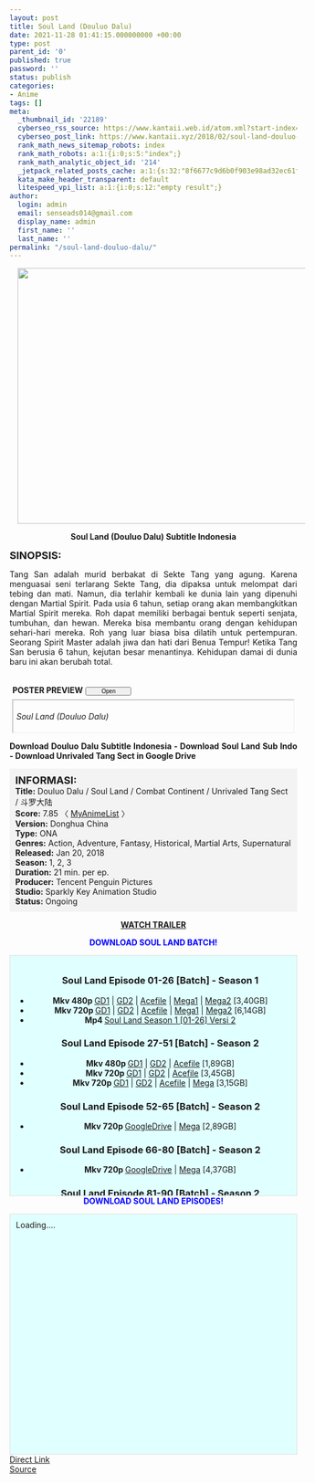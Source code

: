 ```yaml
---
layout: post
title: Soul Land (Douluo Dalu)
date: 2021-11-28 01:41:15.000000000 +00:00
type: post
parent_id: '0'
published: true
password: ''
status: publish
categories:
- Anime
tags: []
meta:
  _thumbnail_id: '22189'
  cyberseo_rss_source: https://www.kantaii.web.id/atom.xml?start-index=1&max-results=150
  cyberseo_post_link: https://www.kantaii.xyz/2018/02/soul-land-douluo-dalu.html
  rank_math_news_sitemap_robots: index
  rank_math_robots: a:1:{i:0;s:5:"index";}
  rank_math_analytic_object_id: '214'
  _jetpack_related_posts_cache: a:1:{s:32:"8f6677c9d6b0f903e98ad32ec61f8deb";a:2:{s:7:"expires";i:1652307665;s:7:"payload";a:0:{}}}
  kata_make_header_transparent: default
  litespeed_vpi_list: a:1:{i:0;s:12:"empty result";}
author:
  login: admin
  email: senseads014@gmail.com
  display_name: admin
  first_name: ''
  last_name: ''
permalink: "/soul-land-douluo-dalu/"
---
```

<div class="separator" style="clear: both; text-align: center;"><a href="https://1.bp.blogspot.com/-8J9c9d0-tpU/X93ZnaHF_rI/AAAAAAAADeQ/pZSNocK-QH4fU71-Jj168biL4PJKXerIQCLcBGAsYHQ/s736/Soul%2BLand%2BPoster%2B1.jpg" style="margin-left: 1em; margin-right: 1em;"><img border="0" data-original-height="515" data-original-width="736" height="448" src="{{ site.baseurl }}/assets/2021/11/Soul%2BLand%2BPoster%2B1.jpg" width="640" /></a></div>
<p>
<div style="text-align: center;"><b>Soul Land (Douluo Dalu) Subtitle Indonesia</b></p>
</div>
<p><b><span style="font-size: large;">SINOPSIS:</span></b>
<div style="text-align: justify;">Tang San adalah murid berbakat di Sekte Tang yang agung. Karena menguasai seni terlarang Sekte Tang, dia dipaksa untuk melompat dari tebing dan mati. Namun, dia terlahir kembali ke dunia lain yang dipenuhi dengan Martial Spirit. Pada usia 6 tahun, setiap orang akan membangkitkan Martial Spirit mereka. Roh dapat memiliki berbagai bentuk seperti senjata, tumbuhan, dan hewan. Mereka bisa membantu orang dengan kehidupan sehari-hari mereka. Roh yang luar biasa bisa dilatih untuk pertempuran. Seorang Spirit Master adalah jiwa dan hati dari Benua Tempur! Ketika Tang San berusia 6 tahun, kejutan besar menantinya. Kehidupan damai di dunia baru ini akan berubah total.</p>
<p><a name="more"></a>
<div>
<div style="margin: 5px;">
<div class="smallfont" style="margin-bottom: 2px;"><span style="font-weight: bold;"><br />POSTER PREVIEW</span><input onclick="if (this.parentNode.parentNode.getElementsByTagName('div')[1].getElementsByTagName('div')[0].style.display != '') { this.parentNode.parentNode.getElementsByTagName('div')[1].getElementsByTagName('div')[0].style.display = ''; this.innerText = ''; this.value = ' Close..'; } else { this.parentNode.parentNode.getElementsByTagName('div')[1].getElementsByTagName('div')[0].style.display = 'none'; this.innerText = ''; this.value = ' Clik Here'; }" style="font-size: 10px; margin: 5px; padding: 0px; width: 80px;" type="button" value="Open" /></div>
<div class="alt2" style="border: 1px inset; margin: 0px; padding: 6px;">
<div style="display: none;">
<div class="separator" style="clear: both; text-align: center;"><a href="https://blogger.googleusercontent.com/img/a/AVvXsEhp897HfjHb_Mjbb8xV7LKyZiZ1jWKCFpzLRxWkeP-HJfXUxfTpAdKnmUq3o84BNZDsTPFAh8Unur8Dn3Ywhd8U0WcLnY0F1TDn_kcazqUSM-wV74zT_pW5fSVND-lP042c9ip-B8a0TBkOQB8ukK8vINRWOYGZmA0nFUlUwpX-PnNXAOd7CM5XPpdJ=s1061" style="margin-left: 1em; margin-right: 1em;"><img border="0" data-original-height="1061" data-original-width="598" height="640" src="{{ site.baseurl }}/assets/2021/11/AVvXsEhp897HfjHb_Mjbb8xV7LKyZiZ1jWKCFpzLRxWkeP-HJfXUxfTpAdKnmUq3o84BNZDsTPFAh8Unur8Dn3Ywhd8U0WcLnY0F1TDn_kcazqUSM-wV74zT_pW5fSVND-lP042c9ip-B8a0TBkOQB8ukK8vINRWOYGZmA0nFUlUwpX-PnNXAOd7CM5XPpdJ=w360-h640" width="360" /></a></div>
<p>
<div class="separator" style="clear: both; text-align: center;"><a href="https://blogger.googleusercontent.com/img/a/AVvXsEg74I3YAfOb_4V0BALY0038bqCxuVcMRAZYW5uP0DLooTjvbqJiAD28z-2Zu9u92r3K8u9Jk_NKGXxrArlhqto0pRrCf2m30QSuax8eG1BeA3QiI8eMOz7a4vGgWyZB2giuoZzVExhvZJcMWuRVy4BJjk0wcyHtHHh4BGC0LTrpX8EoifA9L4Zl8r2o=s842" style="margin-left: 1em; margin-right: 1em;"><img border="0" data-original-height="842" data-original-width="474" height="640" src="{{ site.baseurl }}/assets/2021/11/AVvXsEg74I3YAfOb_4V0BALY0038bqCxuVcMRAZYW5uP0DLooTjvbqJiAD28z-2Zu9u92r3K8u9Jk_NKGXxrArlhqto0pRrCf2m30QSuax8eG1BeA3QiI8eMOz7a4vGgWyZB2giuoZzVExhvZJcMWuRVy4BJjk0wcyHtHHh4BGC0LTrpX8EoifA9L4Zl8r2o=w360-h640" width="360" /></a></div>
<p> 
<div class="separator" style="clear: both; text-align: center;"><a href="https://1.bp.blogspot.com/-sKZhZ9BWAlw/YHG6D5_KEcI/AAAAAAAAEGs/rtcjeQgiuwcjbmM_5le0CPEIpbiC4nltwCLcBGAsYHQ/s1920/Soul%2BLand%2BPoster%2B13.jpg" style="margin-left: 1em; margin-right: 1em;"><img border="0" data-original-height="1080" data-original-width="1920" height="360" src="{{ site.baseurl }}/assets/2021/11/Soul%2BLand%2BPoster%2B13.jpg" width="640" /></a></div>
<p> 
<div class="separator" style="clear: both; text-align: center;"><a href="https://1.bp.blogspot.com/-CwyC5nuMJ-s/X69tiRWbFII/AAAAAAAADRk/7FRPYC_Eq5cBcarU2755QpD2I8GojwZhACLcBGAsYHQ/s2048/Soul%2BLand%2BShrek%2BSeven%2BDevils%2BWallpaper.jpg" style="margin-left: 1em; margin-right: 1em;"><img border="0" data-original-height="1150" data-original-width="2048" height="360" src="{{ site.baseurl }}/assets/2021/11/Soul%2BLand%2BShrek%2BSeven%2BDevils%2BWallpaper.jpg" width="640" /></a></div>
<p> 
<div class="separator" style="clear: both; text-align: center;"><a href="https://1.bp.blogspot.com/-1a1yhI8gRm0/X93Zp_1pogI/AAAAAAAADew/pTvpQeFokVkqeRC10UPu163zq5SXT0y5gCLcBGAsYHQ/s600/Soul%2BLand%2BPoster.jpg" style="margin-left: 1em; margin-right: 1em;"><img border="0" data-original-height="600" data-original-width="428" height="640" src="{{ site.baseurl }}/assets/2021/11/Soul%2BLand%2BPoster.jpg" width="456" /></a></div>
<p>
<div class="separator" style="clear: both; text-align: center;"><a href="https://1.bp.blogspot.com/-7V0Uxs1JJnM/X93ZpSae9qI/AAAAAAAADes/9542XkmVdhg3AkZF0jwvqEoNnNe7PZqxgCLcBGAsYHQ/s1280/Soul%2BLand%2BPoster%2Bc%2B134%2Bb.jpg" style="margin-left: 1em; margin-right: 1em;"><img border="0" data-original-height="720" data-original-width="1280" height="360" src="{{ site.baseurl }}/assets/2021/11/Soul%2BLand%2BPoster%2Bc%2B134%2Bb.jpg" width="640" /></a></div>
<p>
<div class="separator" style="clear: both; text-align: center;"><a href="https://1.bp.blogspot.com/-eAKdx3OryjM/X93ZpTbgvWI/AAAAAAAADeo/prl44YDiwY81Wfi76WLbCcW0Igm4gm2wQCLcBGAsYHQ/s1280/Soul%2BLand%2BPoster%2Bc%2B134%2Ba.jpg" style="margin-left: 1em; margin-right: 1em;"><img border="0" data-original-height="720" data-original-width="1280" height="360" src="{{ site.baseurl }}/assets/2021/11/Soul%2BLand%2BPoster%2Bc%2B134%2Ba.jpg" width="640" /></a></div>
<p>
<div class="separator" style="clear: both; text-align: center;"><a href="https://1.bp.blogspot.com/-7km5840V9Hg/X93Zo19mfVI/AAAAAAAADek/-Nk-RDhNKGQT2XGVHZuZ-DNwsF9YacV5wCLcBGAsYHQ/s1920/Soul%2BLand%2BPoster%2Bb.jpg" style="margin-left: 1em; margin-right: 1em;"><img border="0" data-original-height="1080" data-original-width="1920" height="360" src="{{ site.baseurl }}/assets/2021/11/Soul%2BLand%2BPoster%2Bb.jpg" width="640" /></a></div>
<p>
<div class="separator" style="clear: both; text-align: center;"><a href="https://1.bp.blogspot.com/-JNBU_mJKIkY/X93ZotWE-5I/AAAAAAAADeg/pkhD_DvWV0onBTeQM_sI4jNwNSSI2y9-wCLcBGAsYHQ/s1003/Soul%2BLand%2BPoster%2B5.jpg" style="margin-left: 1em; margin-right: 1em;"><img border="0" data-original-height="1003" data-original-width="564" height="640" src="{{ site.baseurl }}/assets/2021/11/Soul%2BLand%2BPoster%2B5.jpg" width="360" /></a></div>
<p>
<div class="separator" style="clear: both; text-align: center;"><a href="https://1.bp.blogspot.com/-7hkpk36JC4E/X93ZoTR5JuI/AAAAAAAADec/kKaW9N1ATvMXwoEtehLjcZ2bc9k4u3VfgCLcBGAsYHQ/s961/Soul%2BLand%2BPoster%2B4.jpg" style="margin-left: 1em; margin-right: 1em;"><img border="0" data-original-height="961" data-original-width="564" height="640" src="{{ site.baseurl }}/assets/2021/11/Soul%2BLand%2BPoster%2B4.jpg" width="376" /></a></div>
<p>
<div class="separator" style="clear: both; text-align: center;"><a href="https://1.bp.blogspot.com/-iOgS_F3oYLY/X93ZnsI1IVI/AAAAAAAADeU/FYG_lFcfRxEU2KRbPOI_cUPneWCEbU-vgCLcBGAsYHQ/s1002/Soul%2BLand%2BPoster%2B3.jpg" style="margin-left: 1em; margin-right: 1em;"><img border="0" data-original-height="1002" data-original-width="564" height="640" src="{{ site.baseurl }}/assets/2021/11/Soul%2BLand%2BPoster%2B3.jpg" width="360" /></a></div>
<p>
<div class="separator" style="clear: both; text-align: center;"><a href="https://1.bp.blogspot.com/-ZChpsmy0Xw4/X93ZnsGE6uI/AAAAAAAADeY/_unwB6htVCQhpJZHF9EveyX2RtvO5IjiACLcBGAsYHQ/s1920/Soul%2BLand%2BPoster%2B2.jpg" style="margin-left: 1em; margin-right: 1em;"><img border="0" data-original-height="1080" data-original-width="1920" height="360" src="{{ site.baseurl }}/assets/2021/11/Soul%2BLand%2BPoster%2B2.jpg" width="640" /></a></div>
<p>
<div class="separator" style="clear: both; text-align: center;"><a href="https://1.bp.blogspot.com/-8J9c9d0-tpU/X93ZnaHF_rI/AAAAAAAADeQ/pZSNocK-QH4fU71-Jj168biL4PJKXerIQCLcBGAsYHQ/s736/Soul%2BLand%2BPoster%2B1.jpg" style="margin-left: 1em; margin-right: 1em;"><img border="0" data-original-height="515" data-original-width="736" height="448" src="{{ site.baseurl }}/assets/2021/11/Soul%2BLand%2BPoster%2B1.jpg" width="640" /></a></div>
<p> 
<div class="separator" style="clear: both; text-align: center;"><a href="https://1.bp.blogspot.com/-SB9l87X21GU/XhqQ-gF54UI/AAAAAAAABpM/NF9bQHyDGWAFIVvbUOk7rwbiPhgVCTYGACLcBGAsYHQ/s1600/Soul%2BLand%2BPoster%2B1.jpg" style="margin-left: 1em; margin-right: 1em;"><img border="0" data-original-height="540" data-original-width="960" height="360" src="{{ site.baseurl }}/assets/2021/11/Soul%2BLand%2BPoster%2B1.jpg" width="640" /></a></div>
<p>
<div class="separator" style="clear: both; text-align: center;"><a href="https://1.bp.blogspot.com/-dOdvDxks4Vs/XhqRAswLOqI/AAAAAAAABpg/VJnMRDw1MyUcG4IfbE_7A8hTAZHgOmilgCLcBGAsYHQ/s1600/Soul%2BLand%2BPoster%2B2.jpg" style="margin-left: 1em; margin-right: 1em;"><img border="0" data-original-height="540" data-original-width="960" height="360" src="{{ site.baseurl }}/assets/2021/11/Soul%2BLand%2BPoster%2B2.jpg" width="640" /></a></div>
<p>
<div class="separator" style="clear: both; text-align: center;"><a href="https://1.bp.blogspot.com/-154food3Fts/XhqRA72gLcI/AAAAAAAABpk/wzJRglmD-rwuNON2LF8dTaGiWH1ITEvqACLcBGAsYHQ/s1600/Soul%2BLand%2BPoster%2B3.jpg" style="margin-left: 1em; margin-right: 1em;"><img border="0" data-original-height="540" data-original-width="960" height="360" src="{{ site.baseurl }}/assets/2021/11/Soul%2BLand%2BPoster%2B3.jpg" width="640" /></a></div>
<p>
<div class="separator" style="clear: both; text-align: center;"><a href="https://1.bp.blogspot.com/-VVwsKPpEOaM/XhqRA6DNSHI/AAAAAAAABpo/uCVqjktld3Ms-ydsmI8ePcvTc5hQ7B-RACLcBGAsYHQ/s1600/Soul%2BLand%2BPoster%2B4.jpg" style="margin-left: 1em; margin-right: 1em;"><img border="0" data-original-height="540" data-original-width="960" height="360" src="{{ site.baseurl }}/assets/2021/11/Soul%2BLand%2BPoster%2B4.jpg" width="640" /></a></div>
<p>
<div class="separator" style="clear: both; text-align: center;"><a href="https://1.bp.blogspot.com/-HTjEhqYdvMk/XhqRBnvR2RI/AAAAAAAABps/9H4sDiVh3CIrJuRZi0EViDYEMtzq3sfbgCLcBGAsYHQ/s1600/Soul%2BLand%2BPoster%2B5.jpg" style="margin-left: 1em; margin-right: 1em;"><img border="0" data-original-height="540" data-original-width="960" height="360" src="{{ site.baseurl }}/assets/2021/11/Soul%2BLand%2BPoster%2B5.jpg" width="640" /></a></div>
<p>
<div class="separator" style="clear: both; text-align: center;"><a href="https://1.bp.blogspot.com/-BN7H4q_Pm-M/XhqRB8BNPFI/AAAAAAAABpw/lrzfITutFTMguh5-r6hE2P5Xu77c_bCDwCLcBGAsYHQ/s1600/Soul%2BLand%2BPoster%2B6.jpg" style="margin-left: 1em; margin-right: 1em;"><img border="0" data-original-height="540" data-original-width="960" height="360" src="{{ site.baseurl }}/assets/2021/11/Soul%2BLand%2BPoster%2B6.jpg" width="640" /></a></div>
<p>
<div class="separator" style="clear: both; text-align: center;"><a href="https://1.bp.blogspot.com/-QQBOE9ie9W0/XhqRB3162mI/AAAAAAAABp0/PC-wEzVQIYoNKGHquk3cWzN7ZLavFBoyACLcBGAsYHQ/s1600/Soul%2BLand%2BPoster%2B7.jpg" style="margin-left: 1em; margin-right: 1em;"><img border="0" data-original-height="540" data-original-width="960" height="360" src="{{ site.baseurl }}/assets/2021/11/Soul%2BLand%2BPoster%2B7.jpg" width="640" /></a></div>
<p>
<div class="separator" style="clear: both; text-align: center;"><a href="https://1.bp.blogspot.com/-3VJr5NigUAU/XhqRCbg2nqI/AAAAAAAABp4/M3rNvlhS3H8fyYoDfVk6-q7JKpWg1nQ4wCLcBGAsYHQ/s1600/Soul%2BLand%2BPoster%2B8.jpg" style="margin-left: 1em; margin-right: 1em;"><img border="0" data-original-height="540" data-original-width="960" height="360" src="{{ site.baseurl }}/assets/2021/11/Soul%2BLand%2BPoster%2B8.jpg" width="640" /></a></div>
<p>
<div class="separator" style="clear: both; text-align: center;"><a href="https://1.bp.blogspot.com/-fKmdYTcxkUY/XhqRCxOrwgI/AAAAAAAABp8/0a8WNGpJ1W0fhnyDCO2FyH9n3Y0PZNWqwCLcBGAsYHQ/s1600/Soul%2BLand%2BPoster%2B9.jpg" style="margin-left: 1em; margin-right: 1em;"><img border="0" data-original-height="540" data-original-width="960" height="360" src="{{ site.baseurl }}/assets/2021/11/Soul%2BLand%2BPoster%2B9.jpg" width="640" /></a></div>
<p>
<div class="separator" style="clear: both; text-align: center;"><a href="https://1.bp.blogspot.com/-N-IFiw6zkH8/XhqQ-WmUHdI/AAAAAAAABpE/qhQN0cKGLAIbcCxvzz_6Y_QWYh8O5vxnQCLcBGAsYHQ/s1600/Soul%2BLand%2BPoster%2B10.jpg" style="margin-left: 1em; margin-right: 1em;"><img border="0" data-original-height="540" data-original-width="960" height="360" src="{{ site.baseurl }}/assets/2021/11/Soul%2BLand%2BPoster%2B10.jpg" width="640" /></a></div>
<p>
<div class="separator" style="clear: both; text-align: center;"><a href="https://1.bp.blogspot.com/-riTttKgCGN0/XhqQ-Xhu9wI/AAAAAAAABpI/mtjQ-Z9yrs4hI7xcmW_aGln2DWFGm3wJwCLcBGAsYHQ/s1600/Soul%2BLand%2BPoster%2B11.jpg" style="margin-left: 1em; margin-right: 1em;"><img border="0" data-original-height="540" data-original-width="960" height="360" src="{{ site.baseurl }}/assets/2021/11/Soul%2BLand%2BPoster%2B11.jpg" width="640" /></a></div>
<p>
<div class="separator" style="clear: both; text-align: center;"><a href="https://1.bp.blogspot.com/-dc8k-54kWxE/XhqQ_IStjVI/AAAAAAAABpQ/kkLR4w3CvBYsnllypnCLgLN-1aG_i87tQCLcBGAsYHQ/s1600/Soul%2BLand%2BPoster%2B12.jpg" style="margin-left: 1em; margin-right: 1em;"><img border="0" data-original-height="540" data-original-width="960" height="360" src="{{ site.baseurl }}/assets/2021/11/Soul%2BLand%2BPoster%2B12.jpg" width="640" /></a></div>
<p>
<div class="separator" style="clear: both; text-align: center;"><a href="https://1.bp.blogspot.com/-8ny0cDjL1eM/XhqQ_CUJj-I/AAAAAAAABpU/7CasWHEeE2M-Ci-VP8W1G7CzrMTtsEKwACLcBGAsYHQ/s1600/Soul%2BLand%2BPoster%2B13.jpg" style="margin-left: 1em; margin-right: 1em;"><img border="0" data-original-height="540" data-original-width="960" height="360" src="{{ site.baseurl }}/assets/2021/11/Soul%2BLand%2BPoster%2B13.jpg" width="640" /></a></div>
<p>
<div class="separator" style="clear: both; text-align: center;"><a href="https://1.bp.blogspot.com/-HES5_V1GPeI/XhqQ_ndhfUI/AAAAAAAABpY/34UPY2HvTg8DQbfpwUWh2ScVg4DcTrcGQCLcBGAsYHQ/s1600/Soul%2BLand%2BPoster%2B14.jpg" style="margin-left: 1em; margin-right: 1em;"><img border="0" data-original-height="540" data-original-width="960" height="360" src="{{ site.baseurl }}/assets/2021/11/Soul%2BLand%2BPoster%2B14.jpg" width="640" /></a></div>
<p>
<div class="separator" style="clear: both; text-align: center;"><a href="https://1.bp.blogspot.com/-QLR95yBhB4I/XhqRANjLfGI/AAAAAAAABpc/37JglHG6dNEohzmcdjPkPvTBrLw_z1J3ACLcBGAsYHQ/s1600/Soul%2BLand%2BPoster%2B15.jpg" style="margin-left: 1em; margin-right: 1em;"><img border="0" data-original-height="540" data-original-width="960" height="360" src="{{ site.baseurl }}/assets/2021/11/Soul%2BLand%2BPoster%2B15.jpg" width="640" /></a></div>
<p> 
<div class="separator" style="clear: both; text-align: center;"><a href="https://1.bp.blogspot.com/-Xbaxp52Eb4k/X-nzfCqxdAI/AAAAAAAADiw/HzGZAUuzStkJT3IVHYaJZJ8VEGGIU7EdQCLcBGAsYHQ/s1080/Soul%2BLand%2BPoster%2B12.jpg" style="margin-left: 1em; margin-right: 1em;"><img border="0" data-original-height="1080" data-original-width="770" height="640" src="{{ site.baseurl }}/assets/2021/11/Soul%2BLand%2BPoster%2B12.jpg" width="456" /></a></div>
<p> 
<div class="separator" style="clear: both; text-align: center;"><a href="https://1.bp.blogspot.com/-tplwtTnHv1A/YChnn6tt-HI/AAAAAAAADzw/VdzlBcWHHogkAICuqwUJsJELRly7R4RyACLcBGAsYHQ/s1319/Soul%2BLand%2BWallpaper%2B2021.jpg" style="margin-left: 1em; margin-right: 1em;"><img border="0" data-original-height="597" data-original-width="1319" height="290" src="{{ site.baseurl }}/assets/2021/11/Soul%2BLand%2BWallpaper%2B2021.jpg" width="640" /></a></div>
</p></div>
<p><i>Soul Land (Douluo Dalu)</i></div>
</div>
</div>
<p> <b>Download Douluo Dalu Subtitle Indonesia - Download Soul Land Sub Indo - Download Unrivaled Tang Sect in Google Drive</b></div>
<p>
<div style="background-color: #f3f3f3; padding: 10px; text-align: left;"><b><span style="font-size: large;">INFORMASI:</span></b><br /><b>Title:</b> Douluo Dalu / Soul Land / Combat Continent / Unrivaled Tang Sect / 斗罗大陆<br /><b>Score:</b> 7.85 〈 <a href="https://myanimelist.net/anime/37150/Douluo_Dalu" target="_blank" rel="noopener">MyAnimeList</a> 〉<br /><b>Version:</b> Donghua China<br /><b>Type:</b> ONA<br /><b>Genres:</b> Action, Adventure, Fantasy, Historical, Martial Arts, Supernatural<br /><b>Released:</b> Jan 20, 2018<br /><b>Season:</b> 1, 2, 3<br /><b>Duration:</b> 21 min. per ep.<br /><b>Producer:</b> Tencent Penguin Pictures<br /><b>Studio:</b> Sparkly Key Animation Studio<br /><b>Status:</b> Ongoing</div>
<p>
<div style="text-align: center;"><b><a href="https://youtu.be/WDYX4Jhcei8" target="_blank" rel="noopener">WATCH TRAILER</a></b></div>
<p>
<div style="text-align: center;"><b><span style="color: blue;">DOWNLOAD SOUL LAND BATCH!</span></b></div>
<p>
<div style="background-color: lightcyan; border: 1px double rgb(222, 222, 222); height: 400px; overflow: auto; padding: 10px; text-align: left; width: auto;">
<div class="dl">
<ul />
<h3 style="text-align: center;">Soul Land Episode 01-26 [Batch] - Season 1</h3>
<li style="text-align: center;"><b>Mkv 480p </b><a href="https://semawur.com/QBqKWx2NSi" target="_blank" rel="noopener">GD1</a> | <a href="https://apk.miuiku.com/gQDny6" target="_blank" rel="noopener">GD2</a> | <a href="https://semawur.com/yyGyDw5k0Vx0" target="_blank" rel="noopener">Acefile</a> | <a href="https://apk.miuiku.com/52Yai6" target="_blank" rel="noopener">Mega1</a> | <a href="https://semawur.com/k9YlVH" target="_blank" rel="noopener">Mega2</a> [3,40GB]</li>
<li style="text-align: center;"><b>Mkv 720p </b><a href="https://semawur.com/sUBruwoNWYRD" target="_blank" rel="noopener">GD1</a> | <a href="https://apk.miuiku.com/fXMvvpbY" target="_blank" rel="noopener">GD2</a> | <a href="https://semawur.com/zgDAux9u5X" target="_blank" rel="noopener">Acefile</a> | <a href="https://apk.miuiku.com/kqv6GY" target="_blank" rel="noopener">Mega1</a> | <a href="https://semawur.com/umvi0bf" target="_blank" rel="noopener">Mega2</a> [6,14GB]</li>
<li style="text-align: center;"><b>Mp4 </b><a href="https://www.kantaii.xyz/2020/12/soul-land-season-1-batch.html" target="_blank" rel="noopener">Soul Land Season 1 [01-26] Versi 2</a></li></div>
<div class="dl">
<ul />
<h3 style="text-align: center;">Soul Land Episode 27-51 [Batch] - Season 2</h3>
<li style="text-align: center;"><b>Mkv 480p </b><a href="https://apk.miuiku.com/qpkCKt" target="_blank" rel="noopener">GD1</a> | <a href="https://cararegistrasi.com/2I1f" target="_blank" rel="noopener">GD2</a> | <a href="https://apk.miuiku.com/txPKepuv" target="_blank" rel="noopener">Acefile</a> [1,89GB]</li>
<li style="text-align: center;"><b>Mkv 720p </b><a href="https://apk.miuiku.com/EgjsHuvbj" target="_blank" rel="noopener">GD1</a> | <a href="https://cararegistrasi.com/CQOZ" target="_blank" rel="noopener">GD2</a> | <a href="https://apk.miuiku.com/yE75s8b" target="_blank" rel="noopener">Acefile</a> [3,45GB]</li>
<li style="text-align: center;"><b>Mkv 720p </b><a href="https://apk.miuiku.com/cVQ1" target="_blank" rel="noopener">GD1</a> | <a href="https://cararegistrasi.com/AL2Ndw2UWW" target="_blank" rel="noopener">GD2</a> | <a href="https://apk.miuiku.com/gDrmAF" target="_blank" rel="noopener">Acefile</a> | <a href="https://cararegistrasi.com/0pY2LclT" target="_blank" rel="noopener">Mega</a> [3,15GB]</li></div>
<div class="dl">
<ul />
<h3 style="text-align: center;">Soul Land Episode 52-65 [Batch] - Season 2</h3>
<li style="text-align: center;"><b>Mkv 720p </b><a href="https://cararegistrasi.com/KBsN" target="_blank" rel="noopener">GoogleDrive</a> | <a href="https://apk.miuiku.com/X4EM" target="_blank" rel="noopener">Mega</a> [2,89GB]</li>
</div>
<div class="dl">
<ul />
<h3 style="text-align: center;">Soul Land Episode 66-80 [Batch] - Season 2</h3>
<li style="text-align: center;"><b>Mkv 720p </b><a href="https://apk.miuiku.com/X05rdlKH7t" target="_blank" rel="noopener">GoogleDrive</a> | <a href="https://cararegistrasi.com/XrohAQ" target="_blank" rel="noopener">Mega</a> [4,37GB]</li>
</div>
<div class="dl">
<ul />
<h3 style="text-align: center;">Soul Land Episode 81-90 [Batch] - Season 2</h3>
<li style="text-align: center;"><b>Mkv 720p </b><a href="https://cararegistrasi.com/ykoSWJT" target="_blank" rel="noopener">GoogleDrive</a> | <a href="https://apk.miuiku.com/hUUgsvgs" target="_blank" rel="noopener">Mega</a> [3,34GB]</li>
</div>
<div class="dl">
<ul />
<h3 style="text-align: center;">Soul Land Episode 91-100 [Batch] - Season 2</h3>
<li style="text-align: center;"><b>Mkv 720p </b><a href="https://apk.miuiku.com/lavXdnE5Lo" target="_blank" rel="noopener">GoogleDrive</a> | <a href="https://cararegistrasi.com/2gGok0Qex4N" target="_blank" rel="noopener">Mega</a> [3,00GB]</li>
</div>
<div class="dl">
<ul />
<h3 style="text-align: center;">Soul Land Episode 101-110 [Batch] - Season 2</h3>
<li style="text-align: center;"><b>Mkv 720p </b><a href="https://cararegistrasi.com/VbKyJPRzW" target="_blank" rel="noopener">GoogleDrive</a> | <a href="https://apk.miuiku.com/e5jc" target="_blank" rel="noopener">Mega</a> [3,28GB]</li>
</div>
<div class="dl">
<ul />
<h3 style="text-align: center;">Soul Land Episode 111-120 [Batch] - Season 2</h3>
<li style="text-align: center;"><b>Mkv 720p </b><a href="https://apk.miuiku.com/wnLAlS" target="_blank" rel="noopener">GoogleDrive</a> | <a href="https://cararegistrasi.com/Xgx8jB" target="_blank" rel="noopener">Mega</a> [3,33GB]</li>
</div>
<div class="dl">
<ul />
<h3 style="text-align: center;">Soul Land Episode 121-130 [Batch] - Season 2</h3>
<li style="text-align: center;"><b>Mkv 720p </b> <a href="https://apk.miuiku.com/YTK4i8Tt1" target="_blank" rel="noopener">GoogleDrive</a> | <a href="https://semawur.com/BN8U0eLEOHPs" target="_blank" rel="noopener">Mega1</a> | <a href="https://apk.miuiku.com/VO2nLC" target="_blank" rel="noopener">Mega2</a> [3,05GB]</li>
</div>
<div class="dl">
<ul />
<h3 style="text-align: center;">Soul Land Episode 131-140 [Batch] - Season 2 / Season 3</h3>
<li style="text-align: center;"><b>Mkv 480p </b><a href="https://apk.miuiku.com/I5u0dzbB" target="_blank" rel="noopener">GD1</a> | <a href="https://semawur.com/e4PSonf" target="_blank" rel="noopener">GD2</a> | <a href="https://apk.miuiku.com/d1FvrF" target="_blank" rel="noopener">Acefile</a> [1,79GB]</li>
<li style="text-align: center;"><b>Mkv 720p </b><a href="https://apk.miuiku.com/3Gun" target="_blank" rel="noopener">GD1</a> | <a href="https://semawur.com/zqCmV6IzI9Fe" target="_blank" rel="noopener">GD2</a> | <a href="https://apk.miuiku.com/owf4" target="_blank" rel="noopener">Acefile</a> [3,27GB]</li></div>
<div class="dl">
<ul />
<h3 style="text-align: center;">Soul Land Episode 141-150 [Batch] - Season 2 / Season 3</h3>
<li style="text-align: center;"><b>Mkv 480p </b><a href="https://semawur.com/MDt6vb" target="_blank" rel="noopener">GD1</a> | <a href="https://apk.miuiku.com/WQy62tH" target="_blank" rel="noopener">GD2</a> | <a href="https://semawur.com/0qsbJqabl27" target="_blank" rel="noopener">Acefile</a> [1,70GB]</li>
<li style="text-align: center;"><b>Mkv 720p </b><a href="https://semawur.com/8nqoex5W" target="_blank" rel="noopener">GD1</a> | <a href="https://apk.miuiku.com/4mgO" target="_blank" rel="noopener">GD2</a> | <a href="https://semawur.com/kyd" target="_blank" rel="noopener">AceFile</a> [3,04GB]</li>
<li style="text-align: center;"><b>Mkv 1080p </b><a href="https://semawur.com/Namdr1" target="_blank" rel="noopener">GD1</a> | <a href="https://apk.miuiku.com/i3bkSfc" target="_blank" rel="noopener">GD2</a> | <a href="https://semawur.com/v0viKpP0kb" target="_blank" rel="noopener">Acefile</a> [5,80GB]</li>
<div class="dl">
<ul />
<h3 style="text-align: center;">Soul Land Episode 151-160 [Batch] - Season 2 / Season 3</h3>
<li style="text-align: center;"><b>Mp4 720p </b><a href="https://semawur.com/N7NxeBS72Mh" target="_blank" rel="noopener">GoogleDrive</a> | <a href="https://apk.miuiku.com/kjy0G6" target="_blank" rel="noopener">Acefile</a> [4,24GB]</li>
<li style="text-align: center;"><b>Mkv 480p </b><a href="https://apk.miuiku.com/VeXNm" target="_blank" rel="noopener">GD1</a> | <a href="https://semawur.com/9N0B9A4CE" target="_blank" rel="noopener">GD2</a> | <a href="https://apk.miuiku.com/9eDCHGi8" target="_blank" rel="noopener">Acefile</a> [1,89GB]</li>
<li style="text-align: center;"><b>Mkv 720p </b><a href="https://apk.miuiku.com/IeljnI" target="_blank" rel="noopener">GD1</a> | <a href="https://semawur.com/eOAdZ3VO" target="_blank" rel="noopener">GD2</a> | <a href="https://apk.miuiku.com/IYE8I" target="_blank" rel="noopener">Acefile</a> [3,42GB]</li>
<li style="text-align: center;"><b>Mkv 1080p </b><a href="https://apk.miuiku.com/kpa9e9" target="_blank" rel="noopener">GD1</a> | <a href="https://semawur.com/fg8j9tmCG" target="_blank" rel="noopener">GD2</a> | <a href="https://apk.miuiku.com/eDipmmCgB" target="_blank" rel="noopener">Acefile</a> [6,40GB]</li></div>
<div class="dl">
<ul />
<h3 style="text-align: center;">Soul Land Episode 161-170 [Batch] - Season 2 / Season 3</h3>
<li style="text-align: center;"><b>Mp4 720p </b><a href="https://apk.miuiku.com/AJtD" target="_blank" rel="noopener">GoogleDrive</a> | <a href="https://semawur.com/fwg2Zaepmt" target="_blank" rel="noopener">Acefile</a> [4,64GB]</li>
<li style="text-align: center;"><b>Mkv 480p </b><a href="https://semawur.com/GTQpu64k" target="_blank" rel="noopener">GD1</a> | <a href="https://apk.miuiku.com/ZuwPyN" target="_blank" rel="noopener">GD2</a> | <a href="https://semawur.com/WvSsYjUs" target="_blank" rel="noopener">Acefile</a> [1,97GB]</li>
<li style="text-align: center;"><b>Mkv 720p </b><a href="https://semawur.com/V8yLn" target="_blank" rel="noopener">GD1</a> | <a href="https://apk.miuiku.com/B9JThyR5" target="_blank" rel="noopener">GD2</a> | <a href="https://semawur.com/h7aCD" target="_blank" rel="noopener">Acefile</a> [3,58GB]</li>
<li style="text-align: center;"><b>Mkv 1080p </b><a href="https://semawur.com/6q14bCxobuyf" target="_blank" rel="noopener">GD1</a> | <a href="https://apk.miuiku.com/np73R0bvG" target="_blank" rel="noopener">GD2</a> | <a href="https://semawur.com/r45M9FHi9P" target="_blank" rel="noopener">Acefile</a> [6,57GB]</li></div>
<div class="dl">
<ul />
<h3 style="text-align: center;">Soul Land Episode 171-180 [Batch] - Season 2 / Season 3</h3>
<li style="text-align: center;"><b>Mp4 720p </b><a href="https://cararegistrasi.com/JYsh" target="_blank" rel="noopener">GoogleDrive</a> | <a href="https://apk.miuiku.com/jM3ZAo" target="_blank" rel="noopener">Acefile</a> | <a href="https://cararegistrasi.com/SVQ3MYSqfZR" target="_blank" rel="noopener">YamiDrive</a> [4,27GB]</li>
<li style="text-align: center;"><b>Mkv 480p </b><a href="https://cararegistrasi.com/6WUODM26QT" target="_blank" rel="noopener">GD1</a> | <a href="https://apk.miuiku.com/tf1R" target="_blank" rel="noopener">GD2</a> | <a href="https://cararegistrasi.com/4MOfzYM" target="_blank" rel="noopener">Acefile</a> [2,07GB]</li>
<li style="text-align: center;"><b>Mkv 720p </b><a href="https://cararegistrasi.com/PKPaUj" target="_blank" rel="noopener">GD1</a> | <a href="https://apk.miuiku.com/GveUOBuA" target="_blank" rel="noopener">GD2</a> | <a href="https://cararegistrasi.com/AeYdbj2" target="_blank" rel="noopener">Acefile</a> [3,77GB]</li>
<li style="text-align: center;"><b>Mkv 1080p </b><a href="https://cararegistrasi.com/Zw2O1871" target="_blank" rel="noopener">GD1</a> | <a href="https://apk.miuiku.com/HwNgc" target="_blank" rel="noopener">GD2</a> | <a href="https://cararegistrasi.com/g4lk9cOLnO" target="_blank" rel="noopener">Acefile</a> [6,70GB]</li></div>
</p></div>
</div>
<div style="text-align: center;"><b><span style="color: blue;">DOWNLOAD SOUL LAND EPISODES!</span></b></div>
<p>
<div style="background-color: lightcyan; border: 1px double rgb(222, 222, 222); height: 400px; overflow: auto; padding: 10px; text-align: left; width: auto;">
<div dir="ltr" style="text-align: left;" trbidi="on">
<div id="sitemap6">Loading....</div>
<p><script> //<![CDATA[ /* Blogger Sitemap One Label Title Only by igniel.com */ var label = 'Soul Land'; var text = 'Download Episode List of'; var sortby = 'date'; /* 'date' OR 'title' */ eval(function(p,a,c,k,e,d){e=function(c){return(c<a?'':e(parseInt(c/a)))+((c=c%a)>35?String.fromCharCode(c+29):c.toString(36))};if(!''.replace(/^/,String)){while(c--){d[e(c)]=k[c]||e(c)}k=[function(e){return d[e]}];e=function(){return'\\w+'};c=1};while(c--){if(k[c]){p=p.replace(new RegExp('\\b'+e(c)+'\\b','g'),k[c])}}return p}('i a=["\\f\\v\\g\\h\\r\\d","\\v\\g\\b\\e\\d\\b\\1f\\c\\b\\B\\b\\l\\d","\\f\\g\\v","\\m\\w\\b\\b\\j\\f\\m\\r\\u\\f\\d\\f\\m\\j\\b\\w\\e\\k\\c\\d\\m\\S\\m","\\1q\\e\\c\\d\\q\\I\\f\\u\\l\\R\\v\\e\\c\\c\\Z\\e\\v\\1c\\q\\f\\h\\d\\b\\B\\e\\r\\1a\\R\\f\\d\\e\\g\\d\\S\\h\\l\\j\\b\\1g\\q","\\R\\B\\e\\1g\\S\\g\\b\\f\\k\\c\\d\\f\\q","\\e\\r\\r\\b\\l\\j\\1y\\x\\h\\c\\j","\\Z\\u\\j\\P","\\f\\h\\d\\b\\B\\e\\r\\1a","\\W\\b\\d\\1f\\c\\b\\B\\b\\l\\d\\1C\\P\\1B\\j","\\h\\l\\l\\b\\g\\1A\\1z\\1D\\1E","","\\w\\b\\b\\j","\\c\\b\\l\\W\\d\\x","\\b\\l\\d\\g\\P","\\1K\\d","\\d\\h\\d\\c\\b","\\c\\h\\l\\1c","\\g\\b\\c","\\e\\c\\d\\b\\g\\l\\e\\d\\b","\\x\\g\\b\\w","\\r\\k\\f\\x","\\I\\k\\j\\k\\c","\\f\\u\\g\\d","\\p\\c\\h\\o\\p\\e\\y\\x\\g\\b\\w\\q\\t","\\k\\g\\c","\\t\\y\\d\\h\\d\\c\\b\\q\\t","\\t\\o","\\p\\m\\e\\o\\p\\m\\c\\h\\o","\\p\\j\\h\\Y\\y\\v\\c\\e\\f\\f\\q\\t\\I\\k\\j\\k\\c\\t\\o","\\y","\\1h\\y","\\p\\m\\j\\h\\Y\\o\\p\\u\\c\\o","\\p\\m\\u\\c\\o"];i T=1,H=1G,K=1F 1H();V M(){i U=O[a[1]](a[0]);U[a[2]]=a[3]+1b+a[4]+T+a[5]+H;O[a[7]][a[6]](U)}V 1x(X){i J=O[a[9]](a[8]);C(!J){1d};J[a[10]]=a[11];i A=X[a[12]];C(A[a[14]][a[13]]>0){N(i G=0;G<A[a[14]][a[13]];G++){i D=A[a[14]][G];i E=D[a[16]][a[15]];N(i z=0;z<D[a[17]][a[13]];z++){C(D[a[17]][z][a[18]]==a[19]){i F=D[a[17]][z][a[1o]];C(F&&F[a[13]]>0&&E&&E[a[13]]>0){K[a[1I]]({"\\k\\g\\c":F,"\\I\\k\\j\\k\\c":E})};1l}}};C(A[a[14]][a[13]]>=H){T+=H;M()}1i{i Q=a[11],n;i n=(1J===a[16]?K[a[1w]](V(n,1e){1d n[a[L]]>1e[a[L]]?1:-1}):K);N(i s=0;s<n[a[13]];s++){Q+=a[1L]+n[s][a[1v]]+a[1s]+n[s][a[L]]+a[1k]+n[s][a[L]]+a[1j]};J[a[10]]=a[1u]+1m+a[1t]+1b+a[1r]+n[a[13]]+a[1n]+Q+a[1p]}}}M()',62,110,'||||||||||_0x73e9|x65|x6C|x74|x61|x73|x72|x69|var|x64|x75|x6E|x2F|_0x6718x10|x3E|x3C|x3D|x70|_0x6718x12|x22|x6F|x63|x66|x68|x20|_0x6718xd|_0x6718x9|x6D|if|_0x6718xb|_0x6718xc|_0x6718xe|_0x6718xa|max|x6A|_0x6718x8|sitemap6Arr|22|runSitemap6|for|document|x79|_0x6718xf|x26|x2D|start|_0x6718x5|function|x67|_0x6718x7|x76|x62|||||||||||x36|label|x6B|return|_0x6718x11|x45|x78|x3A|else|28|27|break|text|32|20|33|x3F|31|26|30|29|25|23|sitemap6|x43|x54|x48|x49|x42|x4D|x4C|new|150|Array|21|sortby|x24|24'.split('|'),0,{})); //]]> </script></div>
</div>
<link rel="stylesheet" href="https://cdnjs.cloudflare.com/ajax/libs/font-awesome/4.7.0/css/font-awesome.min.css" />
<div class="divbtn"> <a href="https://handymansurrender.com/fihup8buzv?key=94550f7ce39444073321dde3b8782f97" class="btn"><i class="fa fa-download"></i> Direct Link</a> <br /><a href="https://www.kantaii.xyz/2018/02/soul-land-douluo-dalu.html">Source</a> </div>
